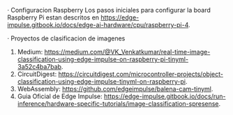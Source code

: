 · Configuracion Raspberry
Los pasos iniciales para configurar la board Raspberry Pi estan descritos en https://edge-impulse.gitbook.io/docs/edge-ai-hardware/cpu/raspberry-pi-4.

· Proyectos de clasificacion de imagenes
1. Medium: https://medium.com/@VK_Venkatkumar/real-time-image-classification-using-edge-impulse-on-raspberry-pi-tinyml-3a52c4ba7bab.
2. CircuitDigest: https://circuitdigest.com/microcontroller-projects/object-classification-using-edge-impulse-tinyml-on-raspberry-pi.
3. WebAssembly: https://github.com/edgeimpulse/balena-cam-tinyml.
4. Guia Oficial de Edge Impulse: https://edge-impulse.gitbook.io/docs/run-inference/hardware-specific-tutorials/image-classification-spresense.
   
